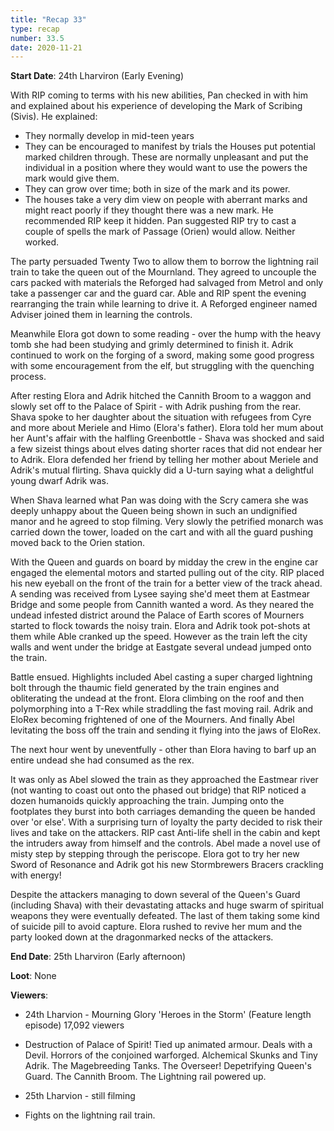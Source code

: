 ```yaml
---
title: "Recap 33"
type: recap
number: 33.5
date: 2020-11-21
---
```


**Start Date**: 24th Lharviron (Early Evening)
 
With RIP coming to terms with his new abilities, Pan checked in with him and explained about his experience of developing the Mark of Scribing (Sivis). He explained:
- They normally develop in mid-teen years
- They can be encouraged to manifest by trials the Houses put potential marked children through. These are normally unpleasant and put the individual in a position where they would want to use the powers the mark would give them.
- They can grow over time; both in size of the mark and its power.
- The houses take a very dim view on people with aberrant marks and might react poorly if they thought there was a new mark. He recommended RIP keep it hidden.
Pan suggested RIP try to cast a couple of spells the mark of Passage (Orien) would allow. Neither worked.

The party persuaded Twenty Two to allow them to borrow the lightning rail train to take the queen out of the Mournland. They agreed to uncouple the cars packed with materials the Reforged had salvaged from Metrol and only take a passenger car and the guard car. Able and RIP spent the evening rearranging the train while learning to drive it. A Reforged engineer named Adviser joined them in learning the controls.
 
Meanwhile Elora got down to some reading - over the hump with the heavy tomb she had been studying and grimly determined to finish it. Adrik continued to work on the forging of a sword, making some good progress with some encouragement from the elf, but struggling with the quenching process.
 
After resting Elora and Adrik hitched the Cannith Broom to a waggon and slowly set off to the Palace of Spirit - with Adrik pushing from the rear. Shava spoke to her daughter about the situation with refugees from Cyre and more about Meriele and Himo (Elora's father). Elora told her mum about her Aunt's affair with the halfling Greenbottle - Shava was shocked and said a few sizeist things about elves dating shorter races that did not endear her to Adrik. Elora defended her friend by telling her mother about Meriele and Adrik's mutual flirting. Shava quickly did a U-turn saying what a delightful young dwarf Adrik was.
 
When Shava learned what Pan was doing with the Scry camera she was deeply unhappy about the Queen being shown in such an undignified manor and he agreed to stop filming. Very slowly the petrified monarch was carried down the tower, loaded on the cart and with all the guard pushing moved back to the Orien station. 
 
With the Queen and guards on board by midday the crew in the engine car engaged the elemental motors and started pulling out of the city. RIP placed his new eyeball on the front of the train for a better view of the track ahead. A sending was received from Lysee saying she'd meet them at Eastmear Bridge and some people from Cannith wanted a word. As they neared the undead infested district around the Palace of Earth scores of Mourners started to flock towards the noisy train. Elora and Adrik took pot-shots at them while Able cranked up the speed. However as the train left the city walls and went under the bridge at Eastgate several undead jumped onto the train.
 
Battle ensued. Highlights included Abel casting a super charged lightning bolt through the thaumic field generated by the train engines and obliterating the undead at the front. Elora climbing on the roof and then polymorphing into a T-Rex while straddling the fast moving rail. Adrik and EloRex becoming frightened of one of the Mourners. And finally Abel levitating the boss off the train and sending it flying into the jaws of EloRex.
 
The next hour went by uneventfully - other than Elora having to barf up an entire undead she had consumed as the rex.
 
It was only as Abel slowed the train as they approached the Eastmear river (not wanting to coast out onto the phased out bridge) that RIP noticed a dozen humanoids quickly approaching the train. Jumping onto the footplates they burst into both carriages demanding the queen be handed over 'or else'. With a surprising turn of loyalty the party decided to risk their lives and take on the attackers. RIP cast Anti-life shell in the cabin and kept the intruders away from himself and the controls. Abel made a novel use of misty step by stepping through the periscope. Elora got to try her new Sword of Resonance and Adrik got his new Stormbrewers Bracers crackling with energy! 
 
Despite the attackers managing to down several of the Queen's Guard (including Shava) with their devastating attacks and huge swarm of spiritual weapons they were eventually defeated. The last of them taking some kind of suicide pill to avoid capture. Elora rushed to revive her mum and the party looked down at the dragonmarked necks of the attackers.
 
**End Date**: 25th Lharviron (Early afternoon)
 
**Loot**: None
 
**Viewers**:
- 24th Lharvion - Mourning Glory 'Heroes in the Storm' (Feature length episode) 17,092 viewers
 - Destruction of Palace of Spirit! Tied up animated armour. Deals with a Devil. Horrors of the conjoined warforged. Alchemical Skunks and Tiny Adrik. The Magebreeding Tanks. The Overseer! Depetrifying Queen's Guard. The Cannith Broom. The Lightning rail powered up.
 
- 25th Lharvion - still filming
 - Fights on the lightning rail train.